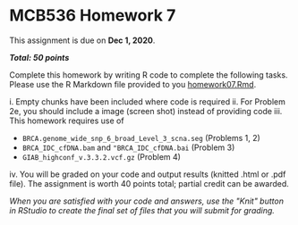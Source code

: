 MCB536 Homework 7
================
This assignment is due on **Dec 1, 2020**. 

***Total: 50 points***

Complete this homework by writing R code to complete the following tasks. Please use the R Markdown file provided to you [homework07.Rmd](homework07.Rmd).

i. Empty chunks have been included where code is required
ii. For Problem 2e, you should include a image (screen shot) instead of providing code
iii. This homework requires use of 

  - `BRCA.genome_wide_snp_6_broad_Level_3_scna.seg` (Problems 1, 2)
  - `BRCA_IDC_cfDNA.bam` and `"BRCA_IDC_cfDNA.bai` (Problem 3)
  - `GIAB_highconf_v.3.3.2.vcf.gz` (Problem 4)
  
iv. You will be graded on your code and output results (knitted .html or .pdf file). The assignment is worth 40 points total; partial credit can be awarded.

*When you are satisfied with your code and answers, use the "Knit" button in RStudio to create the final set of files that you will submit for grading.*

